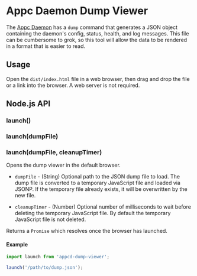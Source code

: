 # Appc Daemon Dump Viewer

The [Appc Daemon](https://github.com/appcelerator/appc-daemon) has a `dump` command that generates
a JSON object containing the daemon's config, status, health, and log messages. This file can be
cumbersome to grok, so this tool will allow the data to be rendered in a format that is easier to
read.

## Usage

Open the `dist/index.html` file in a web browser, then drag and drop the file or a link into the
browser. A web server is not required.

## Node.js API

### launch()

### launch(dumpFile)

### launch(dumpFile, cleanupTimer)

Opens the dump viewer in the default browser.

 * `dumpFile` - (String) Optional path to the JSON dump file to load. The dump file is converted to
   a temporary JavaScript file and loaded via JSONP. If the temporary file already exists, it will
   be overwritten by the new file.

 * `cleanupTimer` - (Number) Optional number of milliseconds to wait before deleting the temporary
   JavaScript file. By default the temporary JavaScript file is not deleted.

Returns a `Promise` which resolves once the browser has launched.

#### Example

```js
import launch from 'appcd-dump-viewer';

launch('/path/to/dump.json');
```
